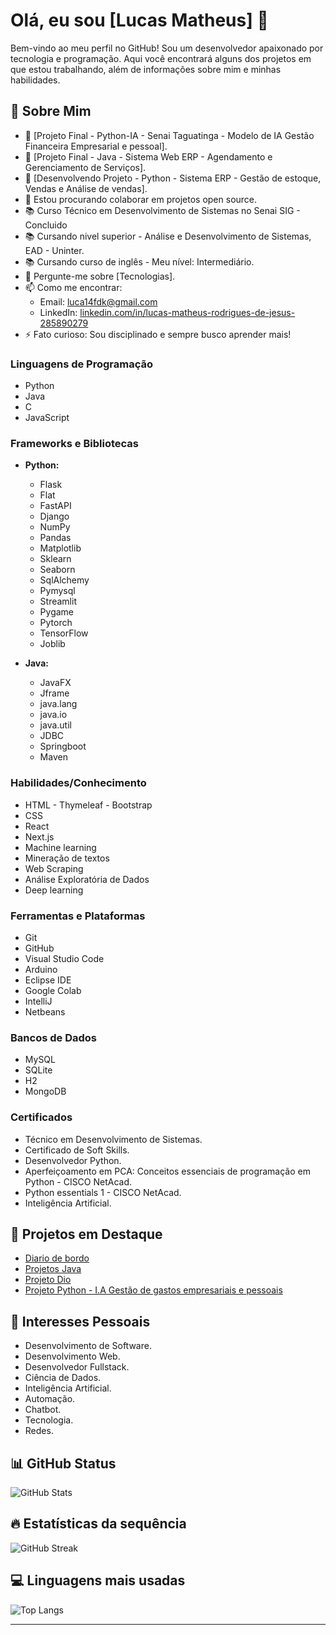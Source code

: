 # Olá, eu sou [Lucas Matheus] 👋

Bem-vindo ao meu perfil no GitHub! Sou um desenvolvedor apaixonado por tecnologia e programação. Aqui você encontrará alguns dos projetos em que estou trabalhando, além de informações sobre mim e minhas habilidades.

## 🚀 Sobre Mim
- 🔭 [Projeto Final - Python-IA - Senai Taguatinga - Modelo de IA Gestão Financeira Empresarial e pessoal].
- 🔭 [Projeto Final - Java - Sistema Web ERP - Agendamento e Gerenciamento de Serviços].
- 👯 [Desenvolvendo Projeto - Python - Sistema ERP - Gestão de estoque, Vendas e Análise de vendas].
- 👯 Estou procurando colaborar em projetos open source.
- 📚 Curso Técnico em Desenvolvimento de Sistemas no Senai SIG - Concluido
- 📚 Cursando nivel superior - Análise e Desenvolvimento de Sistemas, EAD - Uninter.
- 📚 Cursando curso de inglês - Meu nível: Intermediário.
- 💬 Pergunte-me sobre [Tecnologias].
- 📫 Como me encontrar: 
  - Email: [luca14fdk@gmail.com](lucas14fdk@gmail.com)
  - LinkedIn: [linkedin.com/in/lucas-matheus-rodrigues-de-jesus-285890279](https://linkedin.com/in/lucas-matheus-rodrigues-de-jesus-285890279)
- ⚡ Fato curioso: Sou disciplinado e sempre busco aprender mais!

### Linguagens de Programação
- Python
- Java
- C
- JavaScript

### Frameworks e Bibliotecas
- **Python:** 
  - Flask
  - Flat
  - FastAPI
  - Django
  - NumPy
  - Pandas
  - Matplotlib
  - Sklearn
  - Seaborn
  - SqlAlchemy
  - Pymysql
  - Streamlit
  - Pygame
  - Pytorch
  - TensorFlow
  - Joblib

- **Java:**
  - JavaFX
  - Jframe
  - java.lang
  - java.io
  - java.util
  - JDBC
  - Springboot
  - Maven

### Habilidades/Conhecimento
- HTML - Thymeleaf - Bootstrap
- CSS
- React
- Next.js
- Machine learning
- Mineração de textos
- Web Scraping 
- Análise Exploratória de Dados
- Deep learning

### Ferramentas e Plataformas
- Git
- GitHub
- Visual Studio Code
- Arduino
- Eclipse IDE
- Google Colab
- IntelliJ
- Netbeans

### Bancos de Dados
- MySQL
- SQLite
- H2
- MongoDB
  
### Certificados
- Técnico em Desenvolvimento de Sistemas.
- Certificado de Soft Skills.
- Desenvolvedor Python.
- Aperfeiçoamento em PCA: Conceitos essenciais de programação em Python - CISCO NetAcad.
- Python essentials 1 - CISCO NetAcad.
- Inteligência Artificial.

## 🌟 Projetos em Destaque
- [Diario de bordo](https://github.com/lucasm9140/alo_mundo_proj_final.git)  
- [Projetos Java](https://github.com/lucasm9140/JavaProjetoFinal.git)
- [Projeto Dio](https://github.com/lucasm9140/Projeto-dio.git)
- [Projeto Python - I.A Gestão de gastos empresariais e pessoais](https://github.com/lucasm9140/project_final)

## 🌱 Interesses Pessoais
- Desenvolvimento de Software.
- Desenvolvimento Web.
- Desenvolvedor Fullstack.
- Ciência de Dados.
- Inteligência Artificial.
- Automação.
- Chatbot.
- Tecnologia.
- Redes.

## 📊 GitHub Status  
![GitHub Stats](https://github-readme-stats.vercel.app/api?username=lucasm9140&show_icons=true&theme=tokyonight)  

## 🔥 Estatísticas da sequência  
![GitHub Streak](https://github-readme-streak-stats.herokuapp.com/?user=lucasm9140&theme=tokyonight)  

## 💻 Linguagens mais usadas  
![Top Langs](https://github-readme-stats.vercel.app/api/top-langs/?username=lucasm9140&layout=compact&theme=tokyonight)


---
